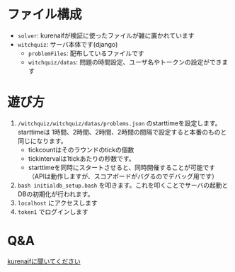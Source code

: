# ファイル構成

* `solver`: kurenaifが検証に使ったファイルが雑に置かれています
* `witchquiz`: サーバ本体です(django)
    * `problemFiles`: 配布しているファイルです
    * `witchquiz/datas`: 問題の時間設定、ユーザ名やトークンの設定ができます

# 遊び方

1. `/witchquiz/witchquiz/datas/problems.json` のstarttimeを設定します。starttimeは 1時間、2時間、2時間、2時間の間隔で設定すると本番のものと同じになります。
    * tickcountはそのラウンドのtickの個数
    * tickintervalは1tickあたりの秒数です。
    * starttimeを同時にスタートさせると、同時開催することが可能です（APIは動作しますが、スコアボードがバグるのでデバッグ用です）
2. `bash initialdb_setup.bash` を叩きます。これを叩くことでサーバの起動とDBの初期化が行われます。
3. `localhost` にアクセスします
4. `token1` でログインします

# Q&A

[kurenaifに聞いてください](https://twitter.com/fwarashi)
